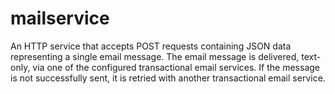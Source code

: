 mailservice
===========

An HTTP service that accepts POST requests containing JSON data representing a single email message.  The email message is delivered, text-only, via one of the configured transactional email services.  If the message is not successfully sent, it is retried with another transactional email service.

